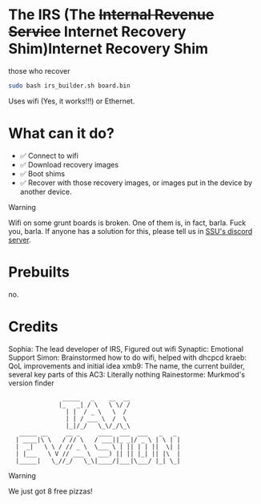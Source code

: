 # The IRS (The ~~Internal Revenue Service~~ Internet Recovery Shim)Internet Recovery Shim

those who recover

```bash
sudo bash irs_builder.sh board.bin
```

Uses wifi (Yes, it works!!!) or Ethernet.

# What can it do?
* ✅ Connect to wifi
* ✅ Download recovery images
* ✅ Boot shims
* ✅ Recover with those recovery images, or images put in the device by another device.

> [!WARNING]
> Wifi on some grunt boards is broken. One of them is, in fact, barla. Fuck you, barla. If anyone has a solution for this, please tell us in [SSU's discord server](https://discord.gg/aB8fJZw86r).<br>
# Prebuilts
no.

# Credits
Sophia: The lead developer of IRS, Figured out wifi
Synaptic: Emotional Support
Simon: Brainstormed how to do wifi, helped with dhcpcd
kraeb: QoL improvements and initial idea
xmb9: The name, the current builder, several key parts of this
AC3: Literally nothing
Rainestorme: Murkmod's version finder

```
               _____   _    __  __                
              |_   _| / \   \ \/ /                
                | |  / _ \   \  /                 
                | | / ___ \  /  \                 
                |_|/_/   \_\/_/\_\                
   _____ __     __ _     ____  ___  ___   _   _ 
  | ____|\ \   / // \   / ___||_ _|/ _ \ | \ | |
  |  _|   \ \ / // _ \  \___ \ | || | | ||  \| |
  | |___   \ V // ___ \  ___) || || |_| || |\  |
  |_____|   \_//_/   \_\|____/|___|\___/ |_| \_|
```
> [!WARNING]
> We just got 8 free pizzas!
